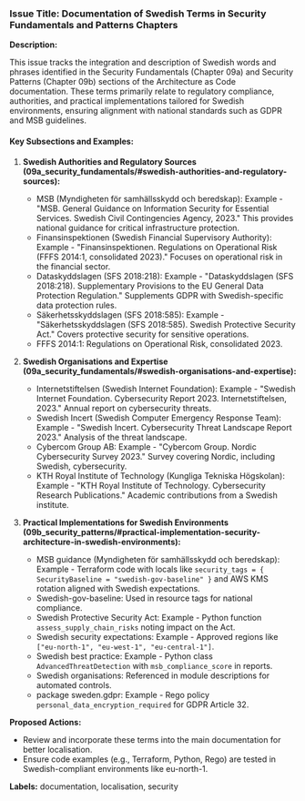 ### Issue Title: Documentation of Swedish Terms in Security Fundamentals and Patterns Chapters

**Description:**

This issue tracks the integration and description of Swedish words and phrases identified in the Security Fundamentals (Chapter 09a) and Security Patterns (Chapter 09b) sections of the Architecture as Code documentation. These terms primarily relate to regulatory compliance, authorities, and practical implementations tailored for Swedish environments, ensuring alignment with national standards such as GDPR and MSB guidelines.

#### Key Subsections and Examples:

1. **Swedish Authorities and Regulatory Sources (09a_security_fundamentals/#swedish-authorities-and-regulatory-sources):**
   - MSB (Myndigheten för samhällsskydd och beredskap): Example - "MSB. General Guidance on Information Security for Essential Services. Swedish Civil Contingencies Agency, 2023." This provides national guidance for critical infrastructure protection.
   - Finansinspektionen (Swedish Financial Supervisory Authority): Example - "Finansinspektionen. Regulations on Operational Risk (FFFS 2014:1, consolidated 2023)." Focuses on operational risk in the financial sector.
   - Dataskyddslagen (SFS 2018:218): Example - "Dataskyddslagen (SFS 2018:218). Supplementary Provisions to the EU General Data Protection Regulation." Supplements GDPR with Swedish-specific data protection rules.
   - Säkerhetsskyddslagen (SFS 2018:585): Example - "Säkerhetsskyddslagen (SFS 2018:585). Swedish Protective Security Act." Covers protective security for sensitive operations.
   - FFFS 2014:1: Regulations on Operational Risk, consolidated 2023.

2. **Swedish Organisations and Expertise (09a_security_fundamentals/#swedish-organisations-and-expertise):**
   - Internetstiftelsen (Swedish Internet Foundation): Example - "Swedish Internet Foundation. Cybersecurity Report 2023. Internetstiftelsen, 2023." Annual report on cybersecurity threats.
   - Swedish Incert (Swedish Computer Emergency Response Team): Example - "Swedish Incert. Cybersecurity Threat Landscape Report 2023." Analysis of the threat landscape.
   - Cybercom Group AB: Example - "Cybercom Group. Nordic Cybersecurity Survey 2023." Survey covering Nordic, including Swedish, cybersecurity.
   - KTH Royal Institute of Technology (Kungliga Tekniska Högskolan): Example - "KTH Royal Institute of Technology. Cybersecurity Research Publications." Academic contributions from a Swedish institute.

3. **Practical Implementations for Swedish Environments (09b_security_patterns/#practical-implementation-security-architecture-in-swedish-environments):**
   - MSB guidance (Myndigheten för samhällsskydd och beredskap): Example - Terraform code with locals like `security_tags = { SecurityBaseline = "swedish-gov-baseline" }` and AWS KMS rotation aligned with Swedish expectations.
   - Swedish-gov-baseline: Used in resource tags for national compliance.
   - Swedish Protective Security Act: Example - Python function `assess_supply_chain_risks` noting impact on the Act.
   - Swedish security expectations: Example - Approved regions like `["eu-north-1", "eu-west-1", "eu-central-1"]`.
   - Swedish best practice: Example - Python class `AdvancedThreatDetection` with `msb_compliance_score` in reports.
   - Swedish organisations: Referenced in module descriptions for automated controls.
   - package sweden.gdpr: Example - Rego policy `personal_data_encryption_required` for GDPR Article 32.

**Proposed Actions:**
- Review and incorporate these terms into the main documentation for better localisation.
- Ensure code examples (e.g., Terraform, Python, Rego) are tested in Swedish-compliant environments like eu-north-1.

**Labels:** documentation, localisation, security
